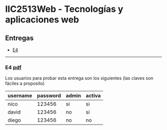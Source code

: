 # IIC2513Web - Tecnologías y aplicaciones web

## Entregas
- [E4](#e4)

***

### E4 [pdf](/A%20Docs%20tareas/E4.pdf)
Los usuarios para probar esta entrega son los siguientes (las claves son fáciles a proposito)

| username  | password | admin | activa |
|:----------|:---------|:------|:-------|
|nico|123456|si|si|
|david|123456|no|si|
|diego|123456|no|no|
